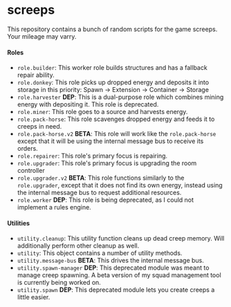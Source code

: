 # screeps

This repository contains a bunch of random scripts for the game screeps. Your mileage may varry.

#### Roles

* `role.builder`: This worker role builds structures and has a fallback repair ability.
* `role.donkey`: This role picks up dropped energy and deposits it into storage in this priority: Spawn -> Extension -> Container -> Storage
* `role.harvester` **DEP**: This is a dual-purpose role which combines mining energy with depositing it. This role is deprecated.
* `role.miner`: This role goes to a source and harvests energy.
* `role.pack-horse`: This role scavenges dropped energy and feeds it to creeps in need.
* `role.pack-horse.v2` **BETA**: This role will work like the `role.pack-horse` except that it will be using the internal message bus to receive its orders.
* `role.repairer`: This role's primary focus is repairing.
* `role.upgrader`: This role's primary focus is upgrading the room controller
* `role.upgrader.v2` **BETA**: This role functions similarly to the `role.upgrader`, except that it does not find its own energy, instead using the internal message bus to request additional resources.
* `role.worker` **DEP**: This role is being deprecated, as I could not implement a rules engine.

#### Utilities

* `utility.cleanup`: This utility function cleans up dead creep memory. Will additionally perform other cleanup as well.
* `utility`: This object contains a number of utility methods.
* `utility.message-bus` **BETA**: This drives the internal message bus.
* `utility.spawn-manager` **DEP**: This deprecated module was meant to manage creep spawning. A beta version of my squad management tool is currently being worked on.
* `utility.spawn` **DEP**: This deprecated module lets you create creeps a little easier.


